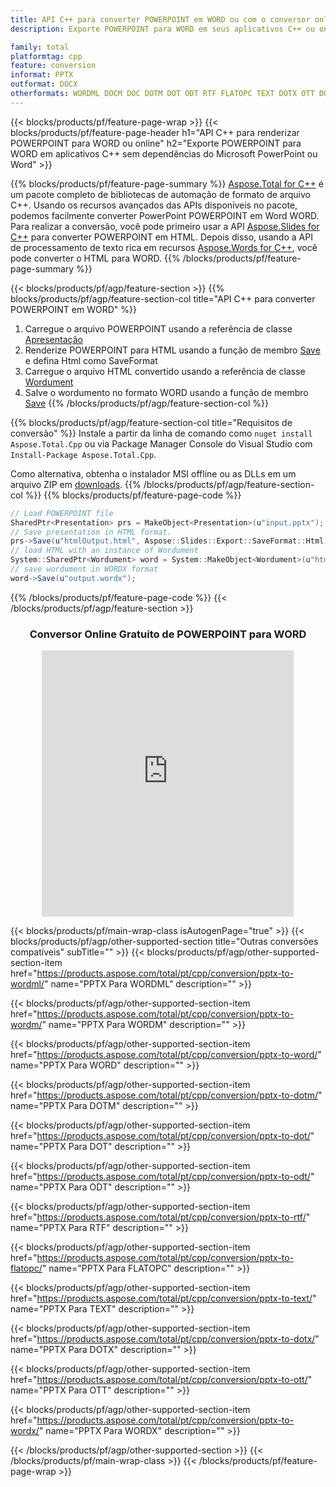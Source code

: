```yaml
---
title: API C++ para converter POWERPOINT em WORD ou com o conversor online grátis
description: Exporte POWERPOINT para WORD em seus aplicativos C++ ou on-line. Teste o conversor online gratuito de POT para CSV rapidamente antes de integrar o código.

family: total
platformtag: cpp
feature: conversion
informat: PPTX
outformat: DOCX
otherformats: WORDML DOCM DOC DOTM DOT ODT RTF FLATOPC TEXT DOTX OTT DOCX
---
```

{{< blocks/products/pf/feature-page-wrap >}}
{{< blocks/products/pf/feature-page-header h1="API C++ para renderizar POWERPOINT para WORD ou online" h2="Exporte POWERPOINT para WORD em aplicativos C++ sem dependências do Microsoft PowerPoint ou Word" >}}

{{% blocks/products/pf/feature-page-summary %}}
[Aspose.Total for C++](https://products.aspose.com/total/cpp/) é um pacote completo de bibliotecas de automação de formato de arquivo C++. Usando os recursos avançados das APIs disponíveis no pacote, podemos facilmente converter PowerPoint POWERPOINT em Word WORD. Para realizar a conversão, você pode primeiro usar a API [Aspose.Slides for C++](https://products.aspose.com/slides/cpp/) para converter POWERPOINT em HTML. Depois disso, usando a API de processamento de texto rica em recursos [Aspose.Words for C++](https://products.aspose.com/words/cpp/), você pode converter o HTML para WORD. 
{{% /blocks/products/pf/feature-page-summary  %}}

{{< blocks/products/pf/agp/feature-section >}}
{{% blocks/products/pf/agp/feature-section-col title="API C++ para converter POWERPOINT em WORD" %}}
1. Carregue o arquivo POWERPOINT usando a referência de classe [Apresentação](https://reference.aspose.com/slides/cpp/class/aspose.slides.presentation)
2. Renderize POWERPOINT para HTML usando a função de membro [Save](https://reference.aspose.com/slides/cpp/class/aspose.slides.presentation#afcd59ec697bf05c10f78c3869de2ec9e) e defina Html como SaveFormat
3. Carregue o arquivo HTML convertido usando a referência de classe [Wordument](https://reference.aspose.com/words/cpp/class/aspose.words.wordument)
4. Salve o wordumento no formato WORD usando a função de membro [Save](https://reference.aspose.com/words/cpp/class/aspose.words.wordument#save_string)
{{% /blocks/products/pf/agp/feature-section-col %}}

{{% blocks/products/pf/agp/feature-section-col title="Requisitos de conversão" %}}
Instale a partir da linha de comando como ```nuget install Aspose.Total.Cpp``` ou via Package Manager Console do Visual Studio com ```Install-Package Aspose.Total.Cpp```.

Como alternativa, obtenha o instalador MSI offline ou as DLLs em um arquivo ZIP em [downloads](https://releases.aspose.com/total/cpp).
{{% /blocks/products/pf/agp/feature-section-col %}}
{{% blocks/products/pf/feature-page-code %}}
```cs
// Load POWERPOINT file
SharedPtr<Presentation> prs = MakeObject<Presentation>(u"input.pptx");
// Save presentation in HTML format.
prs->Save(u"htmlOutput.html", Aspose::Slides::Export::SaveFormat::Html);
// load HTML with an instance of Wordument
System::SharedPtr<Wordument> word = System::MakeObject<Wordument>(u"htmlOutput.html");
// save wordument in WORDX format
word->Save(u"output.wordx"); 
```

{{% /blocks/products/pf/feature-page-code %}}
{{< /blocks/products/pf/agp/feature-section >}}
<div class="container-fluid agp-content bg-white aboutfile box-1 vh100 section nopbtm">
<div class=container>
<div class=row>
<div class="demobox tc col-md-12 padding-0" align="center">

<h3>Conversor Online Gratuito de POWERPOINT para WORD</h3>

<iframe style="border: none; height: 426px;" scrolling="no" src="https://total-conversion-app-65z5r2lp.qa.k8s.dynabic.com/?to=docx&from=pptx" id="child-iframe" width="80%"></iframe>

</div></div>
</div></div>

{{< blocks/products/pf/main-wrap-class isAutogenPage="true" >}}
{{< blocks/products/pf/agp/other-supported-section title="Outras conversões compatíveis" subTitle="" >}}
{{< blocks/products/pf/agp/other-supported-section-item href="https://products.aspose.com/total/pt/cpp/conversion/pptx-to-wordml/" name="PPTX Para WORDML" description="" >}}

{{< blocks/products/pf/agp/other-supported-section-item href="https://products.aspose.com/total/pt/cpp/conversion/pptx-to-wordm/" name="PPTX Para WORDM" description="" >}}

{{< blocks/products/pf/agp/other-supported-section-item href="https://products.aspose.com/total/pt/cpp/conversion/pptx-to-word/" name="PPTX Para WORD" description="" >}}

{{< blocks/products/pf/agp/other-supported-section-item href="https://products.aspose.com/total/pt/cpp/conversion/pptx-to-dotm/" name="PPTX Para DOTM" description="" >}}

{{< blocks/products/pf/agp/other-supported-section-item href="https://products.aspose.com/total/pt/cpp/conversion/pptx-to-dot/" name="PPTX Para DOT" description="" >}}

{{< blocks/products/pf/agp/other-supported-section-item href="https://products.aspose.com/total/pt/cpp/conversion/pptx-to-odt/" name="PPTX Para ODT" description="" >}}

{{< blocks/products/pf/agp/other-supported-section-item href="https://products.aspose.com/total/pt/cpp/conversion/pptx-to-rtf/" name="PPTX Para RTF" description="" >}}

{{< blocks/products/pf/agp/other-supported-section-item href="https://products.aspose.com/total/pt/cpp/conversion/pptx-to-flatopc/" name="PPTX Para FLATOPC" description="" >}}

{{< blocks/products/pf/agp/other-supported-section-item href="https://products.aspose.com/total/pt/cpp/conversion/pptx-to-text/" name="PPTX Para TEXT" description="" >}}

{{< blocks/products/pf/agp/other-supported-section-item href="https://products.aspose.com/total/pt/cpp/conversion/pptx-to-dotx/" name="PPTX Para DOTX" description="" >}}

{{< blocks/products/pf/agp/other-supported-section-item href="https://products.aspose.com/total/pt/cpp/conversion/pptx-to-ott/" name="PPTX Para OTT" description="" >}}

{{< blocks/products/pf/agp/other-supported-section-item href="https://products.aspose.com/total/pt/cpp/conversion/pptx-to-wordx/" name="PPTX Para WORDX" description="" >}}


{{< /blocks/products/pf/agp/other-supported-section >}}
{{< /blocks/products/pf/main-wrap-class >}}
{{< /blocks/products/pf/feature-page-wrap >}}